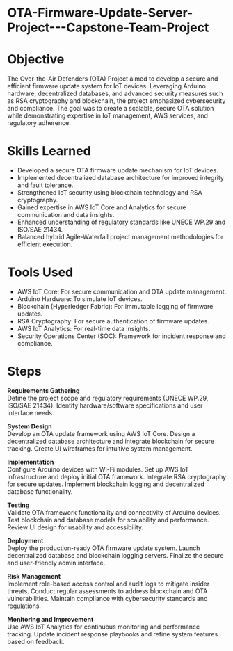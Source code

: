 # OTA-Firmware-Update-Server-Project---Capstone-Team-Project

# Objective
The Over-the-Air Defenders (OTA) Project aimed to develop a secure and efficient firmware update system for IoT devices. Leveraging Arduino hardware, decentralized databases, and advanced security measures such as RSA cryptography and blockchain, the project emphasized cybersecurity and compliance. The goal was to create a scalable, secure OTA solution while demonstrating expertise in IoT management, AWS services, and regulatory adherence.

# Skills Learned
<ul>
  <li>Developed a secure OTA firmware update mechanism for IoT devices.</li>
  <li>Implemented decentralized database architecture for improved integrity and fault tolerance.</li>
  <li>Strengthened IoT security using blockchain technology and RSA cryptography.</li>
  <li>Gained expertise in AWS IoT Core and Analytics for secure communication and data insights.</li>
  <li>Enhanced understanding of regulatory standards like UNECE WP.29 and ISO/SAE 21434.</li>
  <li>Balanced hybrid Agile-Waterfall project management methodologies for efficient execution.</li>
</ul>

# Tools Used
<ul>
  <li>AWS IoT Core: For secure communication and OTA update management.</li>
  <li>Arduino Hardware: To simulate IoT devices.</li>
  <li>Blockchain (Hyperledger Fabric): For immutable logging of firmware updates.</li>
  <li>RSA Cryptography: For secure authentication of firmware updates.</li>
  <li>AWS IoT Analytics: For real-time data insights.</li>
  <li>Security Operations Center (SOC): Framework for incident response and compliance.</li>
</ul>

# Steps
<b>Requirements Gathering</b><br>
Define the project scope and regulatory requirements (UNECE WP.29, ISO/SAE 21434).
Identify hardware/software specifications and user interface needs.

<b>System Design</b><br>
Develop an OTA update framework using AWS IoT Core.
Design a decentralized database architecture and integrate blockchain for secure tracking.
Create UI wireframes for intuitive system management.

<b>Implementation</b><br>
Configure Arduino devices with Wi-Fi modules.
Set up AWS IoT infrastructure and deploy initial OTA framework.
Integrate RSA cryptography for secure updates.
Implement blockchain logging and decentralized database functionality.

<b>Testing</b><br>
Validate OTA framework functionality and connectivity of Arduino devices.
Test blockchain and database models for scalability and performance.
Review UI design for usability and accessibility.

<b>Deployment</b><br>
Deploy the production-ready OTA firmware update system.
Launch decentralized database and blockchain logging servers.
Finalize the secure and user-friendly admin interface.

<b>Risk Management</b><br>
Implement role-based access control and audit logs to mitigate insider threats.
Conduct regular assessments to address blockchain and OTA vulnerabilities.
Maintain compliance with cybersecurity standards and regulations.

<b>Monitoring and Improvement</b><br>
Use AWS IoT Analytics for continuous monitoring and performance tracking.
Update incident response playbooks and refine system features based on feedback.
